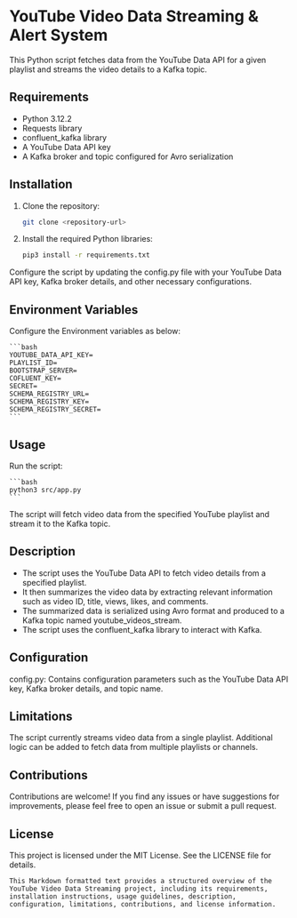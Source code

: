 # YouTube Video Data Streaming & Alert System

This Python script fetches data from the YouTube Data API for a given playlist and streams the video details to a Kafka topic.

## Requirements

- Python 3.12.2
- Requests library
- confluent_kafka library
- A YouTube Data API key
- A Kafka broker and topic configured for Avro serialization

## Installation

1. Clone the repository:

   ```bash
   git clone <repository-url>
   ```

2. Install the required Python libraries:

   ```bash
   pip3 install -r requirements.txt
   ```

Configure the script by updating the config.py file with your YouTube Data API key, Kafka broker details, and other necessary configurations.

## Environment Variables

Configure the Environment variables as below:

    ```bash
    YOUTUBE_DATA_API_KEY=
    PLAYLIST_ID=
    BOOTSTRAP_SERVER=
    COFLUENT_KEY=
    SECRET=
    SCHEMA_REGISTRY_URL=
    SCHEMA_REGISTRY_KEY=
    SCHEMA_REGISTRY_SECRET=
    ```

## Usage

Run the script:

    ```bash
    python3 src/app.py
    ```

The script will fetch video data from the specified YouTube playlist and stream it to the Kafka topic.

## Description

- The script uses the YouTube Data API to fetch video details from a specified playlist.
- It then summarizes the video data by extracting relevant information such as video ID, title, views, likes, and comments.
- The summarized data is serialized using Avro format and produced to a Kafka topic named youtube_videos_stream.
- The script uses the confluent_kafka library to interact with Kafka.

## Configuration

config.py: Contains configuration parameters such as the YouTube Data API key, Kafka broker details, and topic name.

## Limitations

The script currently streams video data from a single playlist. Additional logic can be added to fetch data from multiple playlists or channels.

## Contributions

Contributions are welcome! If you find any issues or have suggestions for improvements, please feel free to open an issue or submit a pull request.

## License

This project is licensed under the MIT License. See the LICENSE file for details.

```
This Markdown formatted text provides a structured overview of the YouTube Video Data Streaming project, including its requirements, installation instructions, usage guidelines, description, configuration, limitations, contributions, and license information.

```
